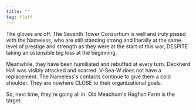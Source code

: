 ```yaml
---
title: ""
tag: fluff
---
```


The gloves are off. The Seventh Tower Consortium is well and truly pissed with the Nameless, who are still standing strong and literally at the same level of prestige and strength as they were at the start of this war, DESPITE taking an ostensible big loss at the beginning. 

Meanwhile, they have been humiliated and rebuffed at every turn. Deckherd Hall was visibly attacked and scarred. V-Sea-W does not have a replacement. The Nameless's contacts continue to give them a cold shoulder. They are nowhere CLOSE to their organizational goals.

So, next time, they're going all in. Old Meachum's Hagfish Farm is the target.